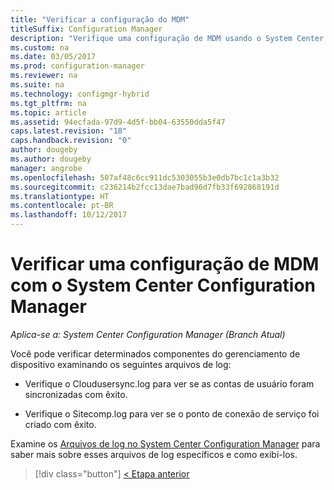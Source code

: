 ```yaml
---
title: "Verificar a configuração do MDM"
titleSuffix: Configuration Manager
description: "Verifique uma configuração de MDM usando o System Center Configuration Manager."
ms.custom: na
ms.date: 03/05/2017
ms.prod: configuration-manager
ms.reviewer: na
ms.suite: na
ms.technology: configmgr-hybrid
ms.tgt_pltfrm: na
ms.topic: article
ms.assetid: 94ecfada-97d9-4d5f-bb04-63550dda5f47
caps.latest.revision: "18"
caps.handback.revision: "0"
author: dougeby
ms.author: dougeby
manager: angrobe
ms.openlocfilehash: 507af48c6cc911dc5303055b3e0db7bc1c1a3b32
ms.sourcegitcommit: c236214b2fcc13dae7bad96d7fb33f692868191d
ms.translationtype: HT
ms.contentlocale: pt-BR
ms.lasthandoff: 10/12/2017
---
```

# <a name="verify-mdm-configuration-with-system-center-configuration-manager"></a>Verificar uma configuração de MDM com o System Center Configuration Manager

*Aplica-se a: System Center Configuration Manager (Branch Atual)*

Você pode verificar determinados componentes do gerenciamento de dispositivo examinando os seguintes arquivos de log:

-   Verifique o Cloudusersync.log para ver se as contas de usuário foram sincronizadas com êxito.

-   Verifique o Sitecomp.log para ver se o ponto de conexão de serviço foi criado com êxito.

Examine os [Arquivos de log no System Center Configuration Manager](../../core/plan-design/hierarchy/log-files.md##BKMK_FunctionLogs) para saber mais sobre esses arquivos de log específicos e como exibi-los. 

> [!div class="button"]
[< Etapa anterior](set-up-additional-management.md)
